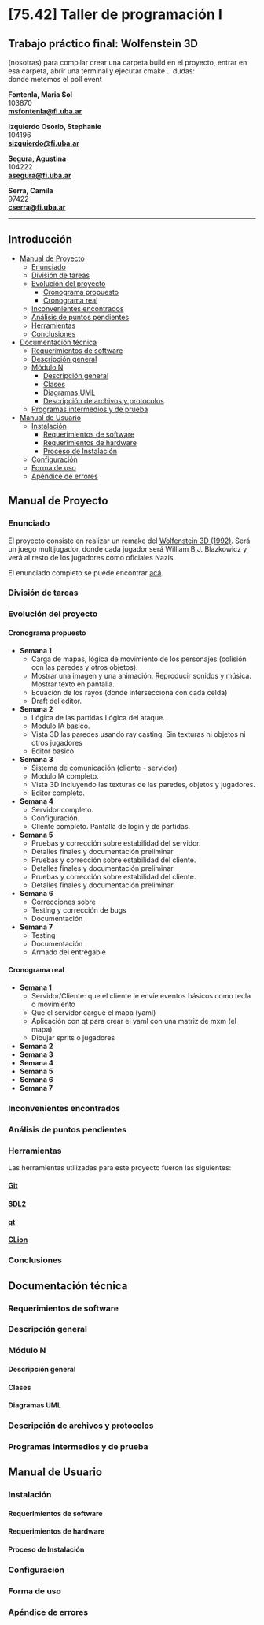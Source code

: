 # [75.42] Taller de programación I
## Trabajo práctico final: Wolfenstein 3D
(nosotras) para compilar crear una carpeta build en el proyecto, entrar en esa carpeta, abrir una terminal y ejecutar cmake ..
dudas:  
donde metemos el poll event

**Fontenla, Maria Sol**  
103870  
**msfontenla@fi.uba.ar**

**Izquierdo Osorio,  Stephanie**  
104196  
**sizquierdo@fi.uba.ar**

**Segura, Agustina**  
104222  
**asegura@fi.uba.ar**

**Serra, Camila**  
97422  
**cserra@fi.uba.ar**


___

## Introducción

* [Manual de Proyecto](#)
  + [Enunciado](#)
  + [División de tareas](#)
  + [Evolución del proyecto](#)
    + [Cronograma propuesto](#)
    + [Cronograma real](#)
  + [Inconvenientes encontrados](#)
  + [Análisis de puntos pendientes](#)
  + [Herramientas](#)
  + [Conclusiones](#)
* [Documentación técnica](#doc)
  + [Requerimientos de software](#)
  + [Descripción general](#)
  + [Módulo N](#)
    + [Descripción general](#)
    + [Clases](#)
    + [Diagramas UML](#)
    + [Descripción de archivos y protocolos](#)
  + [Programas intermedios y de prueba](#)
* [Manual de Usuario](#manual)
  + [Instalación](#)
    + [Requerimientos de software](#)
    + [Requerimientos de hardware](#)
    + [Proceso de Instalación](#)
  + [Configuración](#)
  + [Forma de uso](#)
  + [Apéndice de errores](#)


## Manual de Proyecto

### Enunciado
El proyecto consiste en realizar un remake del [Wolfenstein 3D  (1992)](https://es.wikipedia.org/wiki/Wolfenstein_3D). Será un juego multijugador, donde cada jugador será William B.J. Blazkowicz y verá al resto de los jugadores como oficiales Nazis.

El enunciado completo se puede encontrar [acá](enunciado.pdf).

### División de tareas

### Evolución del proyecto

#### Cronograma propuesto

* **Semana 1**  
  * Carga de mapas, lógica de movimiento de los personajes (colisión con las paredes y otros objetos).   
  * Mostrar una imagen y una animación. Reproducir sonidos y música. Mostrar texto en pantalla.  
  * Ecuación de los rayos (donde intersecciona con cada celda)  
  * Draft del editor.
* **Semana 2**  
  * Lógica de las partidas.Lógica del ataque.
  * Modulo IA basico.
  * Vista 3D las paredes usando ray casting. Sin texturas ni objetos ni otros jugadores
  * Editor basico
* **Semana 3**  
  * Sistema de comunicación (cliente - servidor)
  * Modulo IA completo.
  * Vista 3D incluyendo las texturas de las paredes, objetos y jugadores.
  * Editor completo.
* **Semana 4**  
  * Servidor completo.
  * Configuración.
  * Cliente completo. Pantalla de login y de partidas.
* **Semana 5**  
  * Pruebas y corrección sobre estabilidad del servidor.
  * Detalles finales y documentación preliminar
  * Pruebas y corrección sobre estabilidad del cliente.
  * Detalles finales y documentación preliminar
  * Pruebas y corrección sobre estabilidad del cliente.
  * Detalles finales y documentación preliminar
* **Semana 6**  
  * Correcciones sobre
  * Testing y corrección de bugs
  * Documentación
* **Semana 7**  
  * Testing
  * Documentación
  * Armado del entregable

#### Cronograma real
* **Semana 1**  
  * Servidor/Cliente: que el cliente le envíe eventos básicos como tecla o movimiento
  * Que el servidor cargue el mapa (yaml)
  * Aplicación con qt para crear el yaml con una matriz de mxm (el mapa)
  * Dibujar sprits o jugadores
* **Semana 2**  
* **Semana 3**  
* **Semana 4**  
* **Semana 5**  
* **Semana 6**  
* **Semana 7**  

### Inconvenientes encontrados

### Análisis de puntos pendientes

### Herramientas
Las herramientas utilizadas para este proyecto fueron las siguientes:

#### [Git](https://git-scm.com/)


#### [SDL2](https://www.libsdl.org/download-2.0.php)

#### [qt](https://www.qt.io/)

#### [CLion](https://www.jetbrains.com/es-es/clion/)

### Conclusiones

## Documentación técnica

### Requerimientos de software

### Descripción general

### Módulo N

#### Descripción general

#### Clases

#### Diagramas UML

### Descripción de archivos y protocolos

### Programas intermedios y de prueba

## Manual de Usuario

### Instalación

#### Requerimientos de software

#### Requerimientos de hardware

#### Proceso de Instalación

### Configuración

### Forma de uso

### Apéndice de errores
